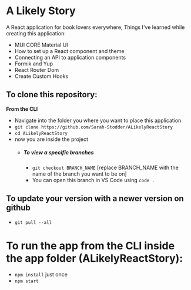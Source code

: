 # A Likely Story
A React application for book lovers everywhere,
Things I've learned while creating this application:
* MUI CORE Material UI
* How to set up a React component and theme
* Connecting an API to application components
* Formik and Yup
* React Router Dom
* Create Custom Hooks

## To clone this repository:
**From the CLI**
* Navigate into the folder you where you want to place this application
* `git clone https://github.com/Sarah-Stodder/ALikelyReactStory`
* `cd ALikelyReactStory`
* now you are inside the project
  * ##### To view a specific branches
    * `git checkout BRANCH_NAME` [replace BRANCH_NAME with the name of the branch you want to be on]
    * You can open this branch in VS Code using `code .`
## To update your version with a newer version on github
* `git pull --all`

# To run the app from the CLI inside the app folder (ALikelyReactStory):
* `npm install` just once
* `npm start`